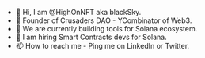 - 👋 Hi, I am @HighOnNFT aka blackSky.
- 👀 Founder of Crusaders DAO - YCombinator of Web3.
- 🌱 We are currently building tools for Solana ecosystem.
- 💞️ I am hiring Smart Contracts devs for Solana.
- 📫 How to reach me - Ping me on LinkedIn or Twitter.

<!---
blacksky24/blacksky24 is a ✨ special ✨ repository because its `README.md` (this file) appears on your GitHub profile.
You can click the Preview link to take a look at your changes.
--->
